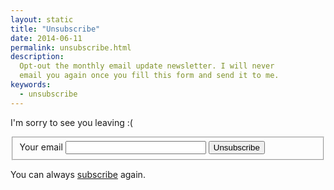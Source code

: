 ```yaml
---
layout: static
title: "Unsubscribe"
date: 2014-06-11
permalink: unsubscribe.html
description:
  Opt-out the monthly email update newsletter. I will never
  email you again once you fill this form and send it to me.
keywords:
  - unsubscribe
---
```


<script>
$('#email').ready(
  function() {
    var query = window.location.search,
      matches = query.match(/email=([^&]+)/);
    if (matches !== null) {
      $('#email').val(matches[1]);
    }
  }
);
</script>

I'm sorry to see you leaving :(

<form action="http://formspree.io/blog@yegor256.com" method="POST"><fieldset id="form">
  <input type="hidden" name="_next" value="http://www.yegor256.com/unsubscribed.html"/>
  <input type="hidden" name="_subject" value="unsubscribe me"/>
  <input type="hidden" name="_format" value="text"/>
  <label for="email">Your email</label>
  <input id="email" class="field field-text" name="email" size="25" maxlength="255" type="email" required="required"/>
  <label for="unsubscribe"></label>
  <button id="unsubscribe" class="field">Unsubscribe</button>
</fieldset></form>

You can always [subscribe](/about-me.html) again.
